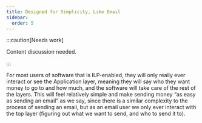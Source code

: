 ```yaml
---
title: Designed for Simplicity, Like Email
sidebar:
  order: 5
---
```


:::caution[Needs work]

Content discussion needed.

:::

For most users of software that is ILP-enabled, they will only really ever interact or see the Application layer, meaning they will say who they want money to go to and how much, and the software will take care of the rest of the layers. This will feel relatively simple and make sending money “as easy as sending an email” as we say, since there is a similar complexity to the process of sending an email, but as an email user we only ever interact with the top layer (figuring out what we want to send, and who to send it to).
